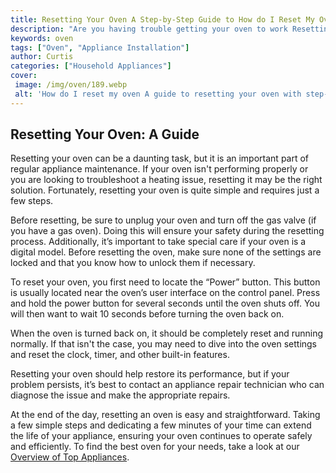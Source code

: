 ```yaml
---
title: Resetting Your Oven A Step-by-Step Guide to How do I Reset My Oven
description: "Are you having trouble getting your oven to work Resetting it is easier than you think This blog post provides you with a step-by-step guide on how you can reset your oven properly and get it running smoothly again"
keywords: oven
tags: ["Oven", "Appliance Installation"]
author: Curtis
categories: ["Household Appliances"]
cover: 
 image: /img/oven/189.webp
 alt: 'How do I reset my oven A guide to resetting your oven with step-by-step instructions'
---
```

## Resetting Your Oven: A Guide
Resetting your oven can be a daunting task, but it is an important part of regular appliance maintenance. If your oven isn't performing properly or you are looking to troubleshoot a heating issue, resetting it may be the right solution. Fortunately, resetting your oven is quite simple and requires just a few steps. 

Before resetting, be sure to unplug your oven and turn off the gas valve (if you have a gas oven). Doing this will ensure your safety during the resetting process. Additionally, it’s important to take special care if your oven is a digital model. Before resetting the oven, make sure none of the settings are locked and that you know how to unlock them if necessary.

To reset your oven, you first need to locate the “Power” button. This button is usually located near the oven’s user interface on the control panel. Press and hold the power button for several seconds until the oven shuts off. You will then want to wait 10 seconds before turning the oven back on.

When the oven is turned back on, it should be completely reset and running normally. If that isn't the case, you may need to dive into the oven settings and reset the clock, timer, and other built-in features.

Resetting your oven should help restore its performance, but if your problem persists, it’s best to contact an appliance repair technician who can diagnose the issue and make the appropriate repairs.

At the end of the day, resetting an oven is easy and straightforward. Taking a few simple steps and dedicating a few minutes of your time can extend the life of your appliance, ensuring your oven continues to operate safely and efficiently. To find the best oven for your needs, take a look at our [Overview of Top Appliances](./pages/appliance-overview).
